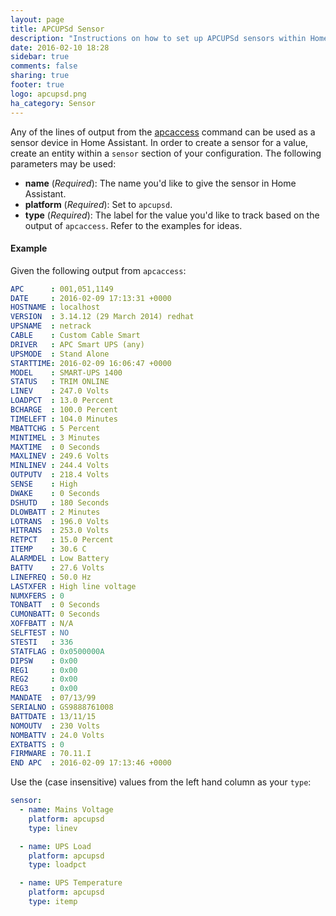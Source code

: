 ```yaml
---
layout: page
title: APCUPSd Sensor
description: "Instructions on how to set up APCUPSd sensors within Home Assistant."
date: 2016-02-10 18:28
sidebar: true
comments: false
sharing: true
footer: true
logo: apcupsd.png
ha_category: Sensor
---
```


Any of the lines of output from the [apcaccess](http://linux.die.net/man/8/apcaccess) command can be used as a sensor device in Home Assistant. In order to create a sensor for a value, create an entity within a `sensor` section of your configuration. The following parameters may be used:

- **name** (*Required*): The name you'd like to give the sensor in Home Assistant.
- **platform** (*Required*): Set to `apcupsd`.
- **type** (*Required*): The label for the value you'd like to track based on the output of `apcaccess`. Refer to the examples for ideas.

#### Example

Given the following output from `apcaccess`:

```yaml
APC      : 001,051,1149
DATE     : 2016-02-09 17:13:31 +0000
HOSTNAME : localhost
VERSION  : 3.14.12 (29 March 2014) redhat
UPSNAME  : netrack
CABLE    : Custom Cable Smart
DRIVER   : APC Smart UPS (any)
UPSMODE  : Stand Alone
STARTTIME: 2016-02-09 16:06:47 +0000
MODEL    : SMART-UPS 1400
STATUS   : TRIM ONLINE
LINEV    : 247.0 Volts
LOADPCT  : 13.0 Percent
BCHARGE  : 100.0 Percent
TIMELEFT : 104.0 Minutes
MBATTCHG : 5 Percent
MINTIMEL : 3 Minutes
MAXTIME  : 0 Seconds
MAXLINEV : 249.6 Volts
MINLINEV : 244.4 Volts
OUTPUTV  : 218.4 Volts
SENSE    : High
DWAKE    : 0 Seconds
DSHUTD   : 180 Seconds
DLOWBATT : 2 Minutes
LOTRANS  : 196.0 Volts
HITRANS  : 253.0 Volts
RETPCT   : 15.0 Percent
ITEMP    : 30.6 C
ALARMDEL : Low Battery
BATTV    : 27.6 Volts
LINEFREQ : 50.0 Hz
LASTXFER : High line voltage
NUMXFERS : 0
TONBATT  : 0 Seconds
CUMONBATT: 0 Seconds
XOFFBATT : N/A
SELFTEST : NO
STESTI   : 336
STATFLAG : 0x0500000A
DIPSW    : 0x00
REG1     : 0x00
REG2     : 0x00
REG3     : 0x00
MANDATE  : 07/13/99
SERIALNO : GS9888761008
BATTDATE : 13/11/15
NOMOUTV  : 230 Volts
NOMBATTV : 24.0 Volts
EXTBATTS : 0
FIRMWARE : 70.11.I
END APC  : 2016-02-09 17:13:46 +0000
```

Use the (case insensitive) values from the left hand column as your `type`:

```yaml
sensor:
  - name: Mains Voltage
    platform: apcupsd
    type: linev

  - name: UPS Load
    platform: apcupsd
    type: loadpct

  - name: UPS Temperature
    platform: apcupsd
    type: itemp
```
